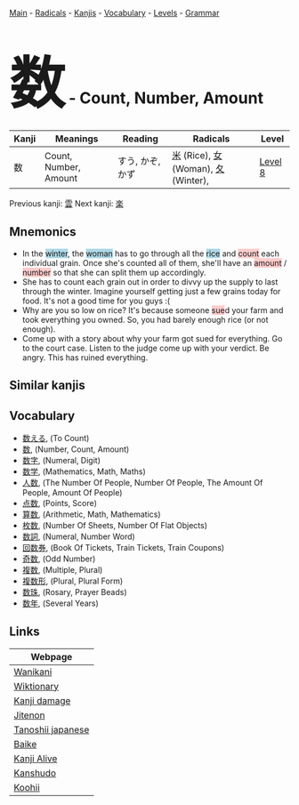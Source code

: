 <style> bigfont {font-size: 100px}</style>
[Main](../index.md) -
[Radicals](../radicals.md) -
[Kanjis](../kanjis.md) -
[Vocabulary](../vocabulary.md) -
[Levels](../levels.md) -
[Grammar](../grammar.md)
# <bigfont> 数</bigfont> - Count, Number, Amount 

| Kanji | Meanings | Reading | Radicals | Level |
| --- | --- | --- | --- | --- |
| 数 | Count, Number, Amount | すう, かぞ, かず | [米](../radicals/米.md) (Rice), [女](../radicals/女.md) (Woman), [夂](../radicals/夂.md) (Winter),  | [Level 8](../levels/wk_level8.md) |

Previous kanji: [雲](雲.md) Next kanji: [楽](楽.md) 

## Mnemonics
 * In the <span style="background-color:#ADD8E6"> winter</span>, the <span style="background-color:#ADD8E6"> woman</span> has to go through all the <span style="background-color:#ADD8E6"> rice</span> and <span style="background-color:#ffcccb"> count</span> each individual grain. Once she's counted all of them, she'll have an <span style="background-color:#ffcccb"> amount</span> / <span style="background-color:#ffcccb"> number</span> so that she can split them up accordingly.
* She has to count each grain out in order to divvy up the supply to last through the winter. Imagine yourself getting just a few grains today for food. It's not a good time for you guys :(
* Why are you so low on rice? It's because someone <span style="background-color:#ffcccb"> sue</span>d your farm and took everything you owned. So, you had barely enough rice (or not enough).
* Come up with a story about why your farm got sued for everything. Go to the court  case. Listen to the judge come up with your verdict. Be angry. This has ruined everything.


## Similar kanjis
 


## Vocabulary
 * [数える](../vocabulary/数.md), (To Count)
* [数](../vocabulary/数.md), (Number, Count, Amount)
* [数字](../vocabulary/数.md), (Numeral, Digit)
* [数学](../vocabulary/数.md), (Mathematics, Math, Maths)
* [人数](../vocabulary/数.md), (The Number Of People, Number Of People, The Amount Of People, Amount Of People)
* [点数](../vocabulary/数.md), (Points, Score)
* [算数](../vocabulary/数.md), (Arithmetic, Math, Mathematics)
* [枚数](../vocabulary/数.md), (Number Of Sheets, Number Of Flat Objects)
* [数詞](../vocabulary/数.md), (Numeral, Number Word)
* [回数券](../vocabulary/数.md), (Book Of Tickets, Train Tickets, Train Coupons)
* [奇数](../vocabulary/数.md), (Odd Number)
* [複数](../vocabulary/数.md), (Multiple, Plural)
* [複数形](../vocabulary/数.md), (Plural, Plural Form)
* [数珠](../vocabulary/数.md), (Rosary, Prayer Beads)
* [数年](../vocabulary/数.md), (Several Years)



## Links 

| Webpage |
| --- |
| [Wanikani          ](https://www.wanikani.com/kanji/数) |
| [Wiktionary        ](https://en.wiktionary.org/wiki/数) |
| [Kanji damage      ](http://www.kanjidamage.com/kanji/search?utf8=✓&q=数) |
| [Jitenon           ](https://jitenon.com/kanji/数) |
| [Tanoshii japanese ](https://www.tanoshiijapanese.com/dictionary/kanji.cfm?k=数) |
| [Baike             ](https://baike.baidu.com/item/数) |
| [Kanji Alive       ](https://app.kanjialive.com/数) |
| [Kanshudo          ](https://www.kanshudo.com/searchmn?q=数) |
| [Koohii            ](https://kanji.koohii.com/study/kanji/数) |
